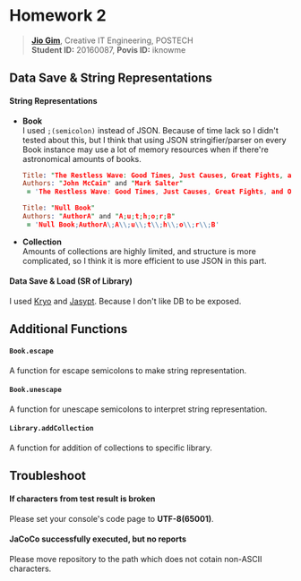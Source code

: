 # Homework 2
> **[Jio Gim](mailto:jio.gim@postech.edu)**, Creative IT Engineering, POSTECH  
> **Student ID:** 20160087, **Povis ID:** iknowme

## Data Save & String Representations
#### String Representations
+ **Book**  
    I used `;(semicolon)` instead of JSON. Because of time lack so I didn't tested about this, but I think that using JSON stringifier/parser on every Book instance may use a lot of memory resources when if there're astronomical amounts of books.  
    ```prolog
    Title: "The Restless Wave: Good Times, Just Causes, Great Fights, and Other Appreciations"
    Authors: "John McCain" and "Mark Salter"
     = 'The Restless Wave: Good Times, Just Causes, Great Fights, and Other Appreciations;John McCain\;Mark Salter'
    
    Title: "Null Book"
    Authors: "AuthorA" and "A;u;t;h;o;r;B"
     = 'Null Book;AuthorA\;A\\;u\\;t\\;h\\;o\\;r\\;B'
    ```  
+ **Collection**  
    Amounts of collections are highly limited, and structure is more complicated, so I think it is more efficient to use JSON in this part.  

#### Data Save & Load (SR of Library)
I used [Kryo](https://github.com/EsotericSoftware/kryo) and [Jasypt](http://www.jasypt.org/). Because I don't like DB to be exposed.  

## Additional Functions
#### `Book.escape`
A function for escape semicolons to make string representation.  

#### `Book.unescape`
A function for unescape semicolons to interpret string representation.  

#### `Library.addCollection`
A function for addition of collections to specific library. 

## Troubleshoot
#### If characters from test result is broken
Please set your console's code page to **UTF-8(65001)**.

#### JaCoCo successfully executed, but no reports
Please move repository to the path which does not cotain non-ASCII characters.  
